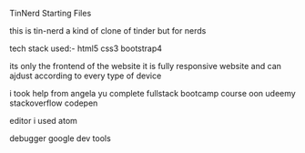 TinNerd Starting Files

this is tin-nerd a kind of clone of tinder but for nerds

tech stack used:-
html5
css3
bootstrap4


its only the frontend of the website
it is fully responsive website and can ajdust according to every type of device



i took help from
angela yu complete fullstack bootcamp course oon udeemy
stackoverflow
codepen


editor i used
atom


debugger
google dev tools
